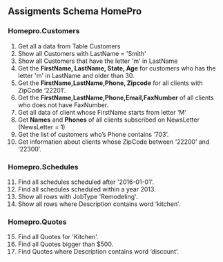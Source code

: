 ## Assigments Schema HomePro

### Homepro.Customers
1.	Get all a data from Table Customers
2.	Show all Customers with LastName = 'Smith'
3.	Show all Customers that have the letter 'm' in LastName
4.	Get the <b>FirstName, LastName, State, Age</b> for customers who has the letter 'm' in LastName and older than 30.
5.	Get the <b>FirstName,LastName,Phone, Zipcode</b>  for all clients with ZipCode ‘22201’.
6.	Get the <b>FirstName,LastName,Phone,Email,FaxNumber</b> of all clients who does not have FaxNumber.
7.	Get all data of client whose FirstName starts from letter ‘M’
8.	Get <b>Names</b> and <b>Phones</b> of all clients subscribed on NewsLetter (NewsLetter = 1)
9.	Get the list of customers who’s Phone contains ‘703’.
10.	Get information about clients whose ZipCode between ‘22200’ and ‘22300’.

### Homepro.Schedules
11.	Find all schedules scheduled after '2016-01-01'.
12.	Find all schedules scheduled within a year 2013.
13.	Show all rows with JobType 'Remodeling'.
14.	Show all rows where Description contains word ‘kitchen’.

### Homepro.Quotes
15.	Find all Quotes for 'Kitchen'.
16.	Find all Quotes bigger than $500.
17.	Find Quotes where Description contains word ‘discount’.
